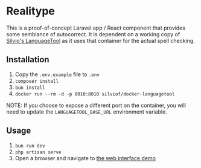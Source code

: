 # Realitype

This is a proof-of-concept Laravel app / React component that provides some
semblance of autocorrect.  It is dependent on a working copy of [Silvio's
LanguageTool](https://github.com/silvio/docker-languagetool) as it uses that
container for the actual spell checking.

## Installation

1. Copy the `.env.example` file to `.env`
2. `composer install`
3. `bun install`
4. `docker run --rm -d -p 8010:8010 silviof/docker-languagetool`

NOTE: If you choose to expose a different port on the container, you will need
to update the `LANGUAGETOOL_BASE_URL` environment variable.

## Usage

1. `bun run dev`
2. `php artisan serve`
3. Open a browser and navigate to [the web interface demo](http://localhost:8000)
